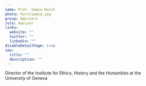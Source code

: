 ```yaml
---
name: Prof. Samia Hurst
photo: hurstsamia.jpg
group: Advisers
role: Adviser
links:
  website: ""
  twitter: ""
  linkedin: ""
disableDetailPage: true
seo:
  title: ""
  description: ""
---
```


Director of the Institute for Ethics, History and the Humanities at the University of Geneva
